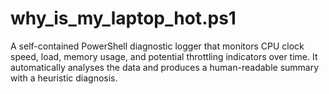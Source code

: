 # why_is_my_laptop_hot.ps1
A self-contained PowerShell diagnostic logger that monitors CPU clock speed, load, memory usage, and potential throttling indicators over time. It automatically analyses the data and produces a human-readable summary with a heuristic diagnosis.
